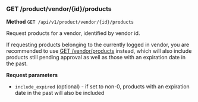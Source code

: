 ### GET /product/vendor/{id}/products ###

**Method** `GET /api/v1/product/vendor/{id}/products`

Request products for a vendor, identified by vendor id.

If requesting products belonging to the currently logged in vendor, you are recommended to use [GET /vendor/products](get_vendor_products.md) instead, which will also include products still pending approval as well as those with an expiration date in the past.

**Request parameters**

* `include_expired` (optional) - if set to non-0, products with an expiration date in the past will also be included
